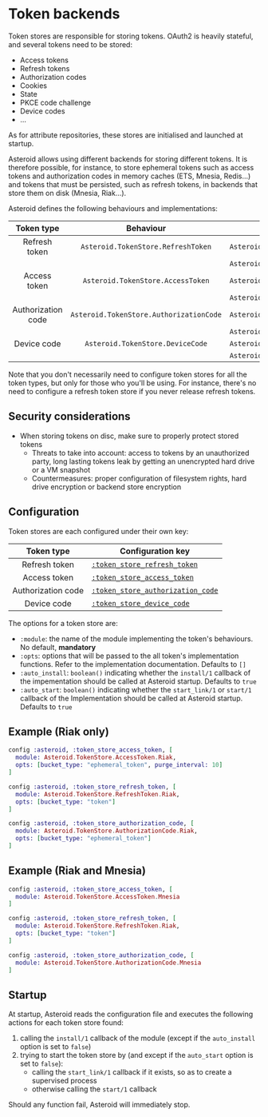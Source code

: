 # Token backends

Token stores are responsible for storing tokens. OAuth2 is heavily stateful, and several tokens
need to be stored:
- Access tokens
- Refresh tokens
- Authorization codes
- Cookies
- State
- PKCE code challenge
- Device codes
- ...

As for attribute repositories, these stores are initialised and launched at startup.

Asteroid allows using different backends for storing different tokens. It is therefore possible,
for instance, to store ephemeral tokens such as access tokens and authorization codes in memory
caches (ETS, Mnesia, Redis...) and tokens that must be persisted, such as refresh tokens, in
backends that store them on disk (Mnesia, Riak...).

Asteroid defines the following behaviours and implementations:

|   Token type       |          Behaviour                     | Implementation                                |
|:------------------:|:--------------------------------------:|-----------------------------------------------|
| Refresh token      |`Asteroid.TokenStore.RefreshToken`      |`Asteroid.TokenStore.RefreshToken.Mnesia`      |
|                    |                                        |`Asteroid.TokenStore.RefreshToken.Riak`        |
| Access token       |`Asteroid.TokenStore.AccessToken`       |`Asteroid.TokenStore.AccessToken.Mnesia`       |
|                    |                                        |`Asteroid.TokenStore.AccessToken.Riak`         |
| Authorization code |`Asteroid.TokenStore.AuthorizationCode` |`Asteroid.TokenStore.AuthorizationCode.Mnesia` |
|                    |                                        |`Asteroid.TokenStore.AuthorizationCode.Riak`   |
| Device code	     |`Asteroid.TokenStore.DeviceCode` 	      |`Asteroid.TokenStore.DeviceCode.Mnesia` 	      |
|                    |                                        |`Asteroid.TokenStore.DeviceCode.Riak`          |

Note that you don't necessarily need to configure token stores for all the token types, but only
for those who you'll be using. For instance, there's no need to configure a refresh token
store if you never release refresh tokens.

## Security considerations

- When storing tokens on disc, make sure to properly protect stored tokens
  - Threats to take into account: access to tokens by an unauthorized party, long lasting tokens
  leak by getting an unencrypted hard drive or a VM snapshot
  - Countermeasures: proper configuration of filesystem rights, hard drive encryption or backend
  store encryption

## Configuration

Token stores are each configured under their own key:

|    Token type      | Configuration key            |
|:------------------:|------------------------------|
| Refresh token      | [`:token_store_refresh_token`](Asteroid.Config.html#module-token_store_refresh_token) |
| Access token       | [`:token_store_access_token`](Asteroid.Config.html#module-token_store_access_token)  |
| Authorization code | [`:token_store_authorization_code`](Asteroid.Config.html#module-token_store_authorization_code)  |
| Device code 	     | [`:token_store_device_code`](Asteroid.Config.html#module-token_store_device_code)  |

The options for a token store are:
- `:module`: the name of the module implementing the token's behaviours. No default, **mandatory**
- `:opts`: options that will be passed to the all token's implementation functions. Refer to the
implementation documentation. Defaults to `[]`
- `:auto_install`: `boolean()` indicating whether the `install/1` callback of the impementation
should be called at Asteroid startup. Defaults to `true`
- `:auto_start`: `boolean()` indicating whether the `start_link/1` or `start/1` callback of the
Implementation should be called at Asteroid startup. Defaults to `true`

## Example (Riak only)

```elixir
config :asteroid, :token_store_access_token, [
  module: Asteroid.TokenStore.AccessToken.Riak,
  opts: [bucket_type: "ephemeral_token", purge_interval: 10]
]

config :asteroid, :token_store_refresh_token, [
  module: Asteroid.TokenStore.RefreshToken.Riak,
  opts: [bucket_type: "token"]
]

config :asteroid, :token_store_authorization_code, [
  module: Asteroid.TokenStore.AuthorizationCode.Riak,
  opts: [bucket_type: "ephemeral_token"]
]

```

## Example (Riak and Mnesia)

```elixir
config :asteroid, :token_store_access_token, [
  module: Asteroid.TokenStore.AccessToken.Mnesia
]

config :asteroid, :token_store_refresh_token, [
  module: Asteroid.TokenStore.RefreshToken.Riak,
  opts: [bucket_type: "token"]
]

config :asteroid, :token_store_authorization_code, [
  module: Asteroid.TokenStore.AuthorizationCode.Mnesia
]
```

## Startup

At startup, Asteroid reads the configuration file and executes the following actions for each
token store found:
1. calling the `install/1` callback of the module (except if the `auto_install` option is set
to `false`)
2. trying to start the token store by (and except if the `auto_start` option is set
to `false`):
    - calling the `start_link/1` callback if it exists, so as to create a supervised process
    - otherwise calling the `start/1` callback

Should any function fail, Asteroid will immediately stop.
